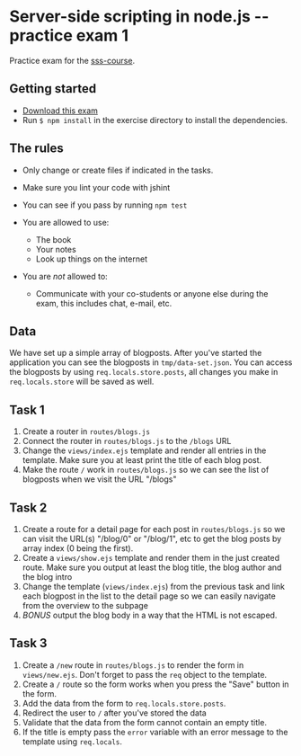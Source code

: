# Server-side scripting in node.js -- practice exam 1

Practice exam for the [sss-course](https://github.com/CMDA/sss-course).

## Getting started
* [Download this exam](http://cl.ly/1z0Q373i1Q0R)
* Run ```$ npm install``` in the exercise directory to install the dependencies.

## The rules

* Only change or create files if indicated in the tasks.
* Make sure you lint your code with jshint
* You can see if you pass by running `npm test`

* You are allowed to use:
    * The book
    * Your notes
    * Look up things on the internet

* You are *not* allowed to:
    * Communicate with your co-students or anyone else during the exam, this includes chat, e-mail, etc.

## Data

We have set up a simple array of blogposts. After you've started the application you can see the blogposts in `tmp/data-set.json`. You can access the blogposts by using `req.locals.store.posts`, all changes you make in `req.locals.store` will be saved as well.

## Task 1
1. Create a router in `routes/blogs.js`
1. Connect the router in `routes/blogs.js` to the `/blogs` URL
1. Change the `views/index.ejs` template and render all entries in the template. Make sure you at least print the title of each blog post.
1. Make the route `/` work in `routes/blogs.js` so we can see the list of blogposts when we visit the URL "/blogs"

## Task 2
1. Create a route for a detail page for each post in `routes/blogs.js` so we can visit the URL(s) "/blog/0" or "/blog/1", etc to get the blog posts by array index (0 being the first).
1. Create a `views/show.ejs` template and render them in the just created route. Make sure you output at least the blog title, the blog author and the blog intro
1. Change the template (`views/index.ejs`) from the previous task and link each blogpost in the list to the detail page so we can easily navigate from the overview to the subpage
1. *BONUS* output the blog body in a way that the HTML is not escaped.

## Task 3
1. Create a `/new` route in `routes/blogs.js` to render the form in `views/new.ejs`. Don't forget to pass the `req` object to the template.
1. Create a `/` route so the form works when you press the "Save" button in the form.
1. Add the data from the form to `req.locals.store.posts`.
1. Redirect the user to `/` after you've stored the data
1. Validate that the data from the form cannot contain an empty title.
1. If the title is empty pass the `error` variable with an error message to the template using `req.locals`.


